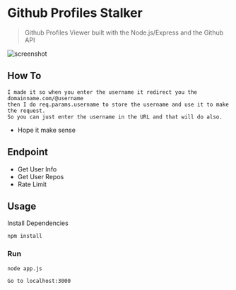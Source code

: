 # Github Profiles Stalker
> Github Profiles Viewer built with the Node.js/Express and the Github API

![screenshot](https://alexmenlah.com/assets/images/projects/githubProfiles.png)

## How To

```
I made it so when you enter the username it redirect you the domainname.com/@username
then I do req.params.username to store the username and use it to make the request.
So you can just enter the username in the URL and that will do also.
```
- Hope it make sense

## Endpoint

- Get User Info
- Get User Repos
- Rate Limit

## Usage

Install Dependencies

```
npm install
```

### Run

```
node app.js

Go to localhost:3000
```
